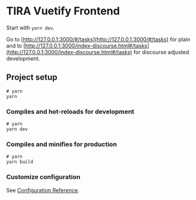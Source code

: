 # TIRA Vuetify Frontend

Start with `yarn dev`.

Go to [http://127.0.0.1:3000/#/tasks](http://127.0.0.1:3000/#/tasks) for plain and to [http://127.0.0.1:3000/index-discourse.html#/tasks](http://127.0.0.1:3000/index-discourse.html#/tasks) for discourse adjusted development.

## Project setup

```
# yarn
yarn
```

### Compiles and hot-reloads for development

```
# yarn
yarn dev
```

### Compiles and minifies for production

```
# yarn
yarn build
```

### Customize configuration

See [Configuration Reference](https://vitejs.dev/config/).
